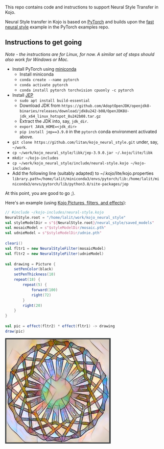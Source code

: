 This repo contains code and instructions to support Neural Style Transfer in Kojo.

Neural Style transfer in Kojo is based on [PyTorch](https://pytorch.org/) and builds upon the [fast neural style](https://github.com/pytorch/examples/tree/master/fast_neural_style) example in the PyTorch examples repo.

## Instructions to get going
*Note - the instructions are for Linux, for now. A similar set of steps should also work for Windows or Mac.*

* Install PyTorch using [miniconda](https://docs.conda.io/en/latest/miniconda.html)
  * Install miniconda
  * `conda create --name pytorch`
  * `conda activate pytorch`
  * `conda install pytorch torchvision cpuonly -c pytorch`
* Install [JEP](https://github.com/ninia/jep)
  * `sudo apt install build-essential`
  * Download JDK from `https://github.com/AdoptOpenJDK/openjdk8-binaries/releases/download/jdk8u242-b08/OpenJDK8U-jdk_x64_linux_hotspot_8u242b08.tar.gz` 
  * Extract the JDK into, say, `jdk_dir`.
  * `export JAVA_HOME=<jdk_dir>`
  * `pip install jep==3.9.0` in the `pytorch` conda environment activated above.
* `git clone https://github.com/litan/kojo_neural_style.git` under, say, `~/work`.
* `cp ~/work/kojo_neural_style/libk/jep-3.9.0.jar ~/.kojo/lite/libk`
* `mkdir ~/kojo-includes`
* `cp ~/work/kojo_neural_style/include/neural-style.kojo ~/kojo-includes`
* Add the following line (suitably adapted) to ~/.kojo/lite/kojo.properties  
`library.path=/home/lalit/miniconda3/envs/pytorch/lib:/home/lalit/miniconda3/envs/pytorch/lib/python3.8/site-packages/jep`

At this point, you are good to go ;).

Here's an example (using [Kojo Pictures, filters, and effects](http://docs.kogics.net/tutorials/pictures-intro.html#picture-effects)):
```scala
// #include ~/kojo-includes/neural-style.kojo
NeuralStyle.root = "/home/lalit/work/kojo_neural_style"
val styleModelDir = s"${NeuralStyle.root}/neural_style/saved_models"
val mosaicModel = s"$styleModelDir/mosaic.pth"
val udnieModel = s"$styleModelDir/udnie.pth"

cleari()
val fltr1 = new NeuralStyleFilter(mosaicModel)
val fltr2 = new NeuralStyleFilter(udnieModel)

val drawing = Picture {
    setPenColor(black)
    setPenThickness(10)
    repeat(18) {
        repeat(5) {
            forward(100)
            right(72)
        }
        right(20)
    }
}

val pic = effect(fltr2) * effect(fltr1) -> drawing
draw(pic)
```

![example1](./doc/example1.png)

